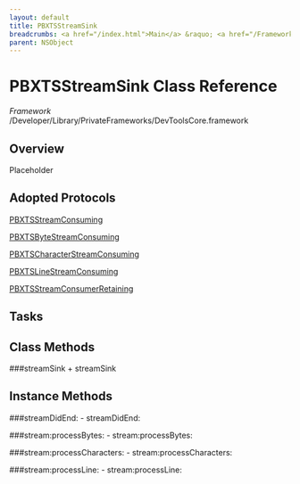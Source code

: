 ```yaml
---
layout: default
title: PBXTSStreamSink
breadcrumbs: <a href="/index.html">Main</a> &raquo; <a href="/Frameworks.html">Framework</a> &raquo; <a href="/Frameworks/DevToolsCore.html">DevToolsCore</a> &raquo; PBXTSStreamSink
parent: NSObject 
---
```

# PBXTSStreamSink Class Reference

*Framework* /Developer/Library/PrivateFrameworks/DevToolsCore.framework

## Overview

Placeholder

## Adopted Protocols

[PBXTSStreamConsuming]()

[PBXTSByteStreamConsuming]()

[PBXTSCharacterStreamConsuming]()

[PBXTSLineStreamConsuming]()

[PBXTSStreamConsumerRetaining]()

## Tasks

## Class Methods

<a name="+streamSink"></a>
###streamSink
    + streamSink

## Instance Methods

<a name="-streamDidEnd:"></a>
###streamDidEnd:
    - streamDidEnd:

<a name="-stream:processBytes:"></a>
###stream:processBytes:
    - stream:processBytes:

<a name="-stream:processCharacters:"></a>
###stream:processCharacters:
    - stream:processCharacters:

<a name="-stream:processLine:"></a>
###stream:processLine:
    - stream:processLine:

